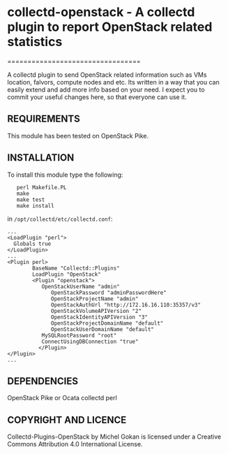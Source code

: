 # collectd-openstack - A collectd plugin to report OpenStack related statistics
=================================

A collectd plugin to send OpenStack related information such as VMs location, falvors, compute nodes and etc. Its written in a way that you can easily extend and add more info based on your need. I expect you to commit your useful changes here, so that everyone can use it.

## REQUIREMENTS

This module has been tested on OpenStack Pike.

## INSTALLATION

To install this module type the following:

````
   perl Makefile.PL
   make
   make test
   make install
````

in `/opt/collectd/etc/collectd.conf`:

````
...
<LoadPlugin "perl">
  Globals true
</LoadPlugin>
...
<Plugin perl>
        BaseName "Collectd::Plugins"
        LoadPlugin "OpenStack"
        <Plugin "openstack">
           OpenStackUserName "admin"
			  OpenStackPassword "adminPasswordHere"
			  OpenStackProjectName "admin"
			  OpenStackAuthUrl "http://172.16.16.110:35357/v3"
			  OpenStackVolumeAPIVersion "2"
			  OpenStackIdentityAPIVersion "3"
			  OpenStackProjectDomainName "default"
			  OpenStackUserDomainName "default"
           MySQLRootPassword "root"
           ConnectUsingDBConnection "true"
		  </Plugin>
</Plugin>
...
````

## DEPENDENCIES

OpenStack Pike or Ocata
collectd
perl

## COPYRIGHT AND LICENCE

Collectd-Plugins-OpenStack by Michel Gokan is licensed under a Creative Commons Attribution 4.0 International License.
